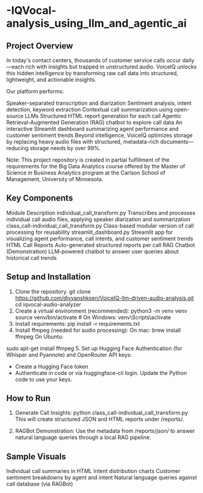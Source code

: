 # -IQVocal-analysis_using_llm_and_agentic_ai

## Project Overview
In today's contact centers, thousands of customer service calls occur daily—each rich with insights but trapped in unstructured audio.
VoiceIQ unlocks this hidden intelligence by transforming raw call data into structured, lightweight, and actionable insights.

Our platform performs:

Speaker-separated transcription and diarization
Sentiment analysis, intent detection, keyword extraction
Contextual call summarization using open-source LLMs
Structured HTML report generation for each call
Agentic Retrieval-Augmented Generation (RAG) chatbot to explore call data
An interactive Streamlit dashboard summarizing agent performance and customer sentiment trends
Beyond intelligence, VoiceIQ optimizes storage by replacing heavy audio files with structured, metadata-rich documents—reducing storage needs by over 99%.

Note:
This project repository is created in partial fulfillment of the requirements for the Big Data Analytics course offered by the Master of Science in Business Analytics program at the Carlson School of Management, University of Minnesota.

## Key Components
Module	Description
individual_call_transform.py	Transcribes and processes individual call audio files, applying speaker diarization and summarization
class_call-individual_call_transform.py	Class-based modular version of call processing for reusability
streamlit_dashboard.py	Streamlit app for visualizing agent performance, call intents, and customer sentiment trends
HTML Call Reports	Auto-generated structured reports per call
RAG Chatbot (Demonstration)	LLM-powered chatbot to answer user queries about historical call trends

## Setup and Installation
1. Clone the repository.
git clone https://github.com/divyanshksen/VoiceIQ-llm-driven-audio-analysis.git
cd iqvocal-audio-analyzer
2. Create a virtual environment (recommended):
python3 -m venv venv
source venv/bin/activate  # On Windows: venv\Scripts\activate
3. Install requirements:
pip install -r requirements.txt
4. Install ffmpeg (needed for audio processing): On mac:
brew install ffmpeg
On Ubuntu:

sudo apt-get install ffmpeg
5. Set up Hugging Face Authentication (for Whisper and Pyannote) and OpenRouter API keys:
- Create a Hugging Face token
- Authenticate in code or via huggingface-cli login.
Update the Python code to use your keys.

## How to Run
1. Generate Call Insights:
python class_call-individual_call_transform.py
This will create structured JSON and HTML reports under /reports/.

3. RAGBot Demonstration: Use the metadata from /reports/json/ to answer natural language queries through a local RAG pipeline.

  ## Sample Visuals
Individual call summaries in HTML
Intent distribution charts
Customer sentiment breakdowns by agent and intent
Natural language queries against call database (via RAGBot)
